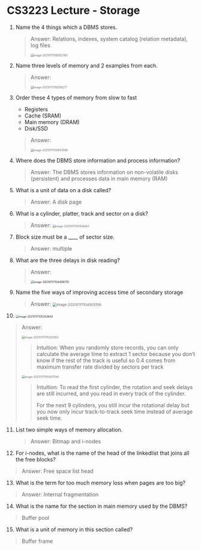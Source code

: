 # CS3223 Lecture - Storage

1. Name the 4 things which a DBMS stores.

   > Answer: Relations, indexes, system catalog (relation metadata), log files
   >
   > <img src="C:\Users\User\AppData\Roaming\Typora\typora-user-images\image-20210117095922193.png" alt="image-20210117095922193" style="zoom:50%;" />

2. Name three levels of memory and 2 examples from each.

   > Answer: 
   >
   > <img src="C:\Users\User\AppData\Roaming\Typora\typora-user-images\image-20210117100018277.png" alt="image-20210117100018277" style="zoom:50%;" />

3. Order these 4 types of memory from slow to fast

   - Registers
   - Cache (SRAM)
   - Main memory (DRAM)
   - Disk/SSD

   > Answer: 
   >
   > <img src="C:\Users\User\AppData\Roaming\Typora\typora-user-images\image-20210117100933589.png" alt="image-20210117100933589" style="zoom:50%;" />

4. Where does the DBMS store information and process information?

   > Answer: The DBMS stores information on non-volatile disks (persistent) and processes data in main memory (RAM)

5. What is a unit of data on a disk called?

   > Answer: A disk page

6. What is a cylinder, platter, track and sector on a disk?

   > Answer: <img src="C:\Users\User\AppData\Roaming\Typora\typora-user-images\image-20210117101404843.png" alt="image-20210117101404843" style="zoom:50%;" />

7. Block size must be a ____ of sector size.

   > Answer: multiple

8. What are the three delays in disk reading?

   > Answer: 
   >
   > **<img src="C:\Users\User\AppData\Roaming\Typora\typora-user-images\image-20210117104406170.png" alt="image-20210117104406170" style="zoom:50%;" />**

9. Name the five ways of improving access time of secondary storage

   > Answer: <img src="C:\Users\User\AppData\Roaming\Typora\typora-user-images\image-20210117104503156.png" alt="image-20210117104503156" style="zoom:67%;" />

10. <img src="C:\Users\User\AppData\Roaming\Typora\typora-user-images\image-20210117105243644.png" alt="image-20210117105243644" style="zoom:50%;" />

> Answer:
>
> <img src="C:\Users\User\AppData\Roaming\Typora\typora-user-images\image-20210117105253563.png" alt="image-20210117105253563" style="zoom:50%;" />
>
> > Intuition: When you randomly store records, you can only calculate the average time to extract 1 sector because you don’t know if the rest of the track is useful so 0.4 comes from maximum transfer rate divided by sectors per track
>
> <img src="C:\Users\User\AppData\Roaming\Typora\typora-user-images\image-20210117105407044.png" alt="image-20210117105407044" style="zoom:50%;" />
>
> > Intuition: To read the first cylinder, the rotation and seek delays are still incurred, and you read in every track of the cylinder.
> >
> > For the next 9 cylinders, you still incur the rotational delay but you now only incur track-to-track seek time instead of average seek time.

11. List two simple ways of memory allocation.

    > Answer: Bitmap and i-nodes

12. For i-nodes, what is the name of the head of the linkedlist that joins all the free blocks?

> Answer: Free space list head

13. What is the term for too much memory loss when pages are too big?

> Answer: Internal fragmentation

14. What is the name for the section in main memory used by the DBMS?

> Buffer pool

15. What is a unit of memory in this section called?

> Buffer frame
